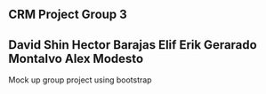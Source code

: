 
CRM Project Group 3
---
David Shin
Hector Barajas
Elif Erik
Gerarado Montalvo
Alex Modesto
--

Mock up group project using bootstrap

